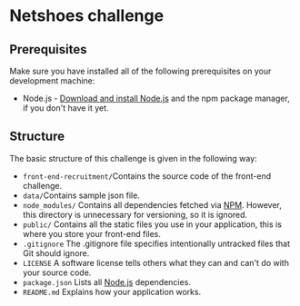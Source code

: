 # Netshoes challenge

## Prerequisites

Make sure you have installed all of the following prerequisites on your development machine:

* Node.js - [Download and install Node.js](https://nodejs.org/en/download/) and the npm package manager, if you don't have it yet.

## Structure

The basic structure of this challenge is given in the following way:

* `front-end-recruitment/`Contains the source code of the front-end challenge.
* `data/`Contains sample json file.
* `node_modules/` Contains all dependencies fetched via [NPM](https://www.npmjs.org/). However, this directory is unnecessary for versioning, so it is ignored.
* `public/` Contains all the static files you use in your application, this is where you store your front-end files.
* `.gitignore` The .gitignore file specifies intentionally untracked files that Git should ignore.
* `LICENSE` A software license tells others what they can and can't do with your source code.
* `package.json` Lists all [Node.js](http://nodejs.org/) dependencies.
* `README.md` Explains how your application works.
